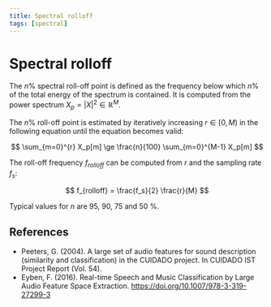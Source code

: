 ```yaml
---
title: Spectral rolloff
tags: [spectral]
---
```


# Spectral rolloff

The $n\%$ spectral roll-off point is defined as the frequency below which $n \%$ of the total energy of the spectrum is contained.
It is computed from the power spectrum $X_p = |X|^2 \in \mathbb{R}^M$.

The $n\%$ roll-off point is estimated by iteratively increasing $r \in [0, M)$ in the following equation until the equation becomes valid:

$$
\sum_{m=0}^{r} X_p[m] \ge \frac{n}{100} \sum_{m=0}^{M-1} X_p[m]
$$

The roll-off frequency $f_{rolloff}$ can be computed from $r$ and the sampling rate $f_s$:

$$
f_{rolloff} = \frac{f_s}{2} \frac{r}{M}
$$

Typical values for $n$ are 95, 90, 75 and 50 %.

## References

- Peeters, G. (2004). A large set of audio features for sound description (similarity and classification) in the CUIDADO project. In CUIDADO IST Project Report (Vol. 54).
- Eyben, F. (2016). Real-time Speech and Music Classification by Large Audio Feature Space Extraction. https://doi.org/10.1007/978-3-319-27299-3
